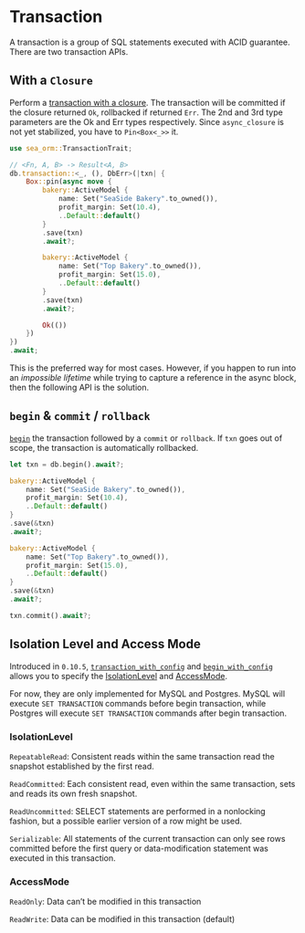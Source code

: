 # Transaction

A transaction is a group of SQL statements executed with ACID guarantee. There are two transaction APIs.

## With a `Closure`

Perform a [transaction with a closure](https://docs.rs/sea-orm/*/sea_orm/trait.TransactionTrait.html#tymethod.transaction). The transaction will be committed if the closure returned `Ok`, rollbacked if returned `Err`. The 2nd and 3rd type parameters are the Ok and Err types respectively. Since `async_closure` is not yet stabilized, you have to `Pin<Box<_>>` it.

```rust
use sea_orm::TransactionTrait;

// <Fn, A, B> -> Result<A, B>
db.transaction::<_, (), DbErr>(|txn| {
    Box::pin(async move {
        bakery::ActiveModel {
            name: Set("SeaSide Bakery".to_owned()),
            profit_margin: Set(10.4),
            ..Default::default()
        }
        .save(txn)
        .await?;

        bakery::ActiveModel {
            name: Set("Top Bakery".to_owned()),
            profit_margin: Set(15.0),
            ..Default::default()
        }
        .save(txn)
        .await?;

        Ok(())
    })
})
.await;
```

This is the preferred way for most cases. However, if you happen to run into an *impossible lifetime* while trying to capture a reference in the async block, then the following API is the solution.

## `begin` & `commit` / `rollback`

[`begin`](https://docs.rs/sea-orm/*/sea_orm/trait.TransactionTrait.html#tymethod.begin) the transaction followed by a `commit` or `rollback`. If `txn` goes out of scope, the transaction is automatically rollbacked.

```rust
let txn = db.begin().await?;

bakery::ActiveModel {
    name: Set("SeaSide Bakery".to_owned()),
    profit_margin: Set(10.4),
    ..Default::default()
}
.save(&txn)
.await?;

bakery::ActiveModel {
    name: Set("Top Bakery".to_owned()),
    profit_margin: Set(15.0),
    ..Default::default()
}
.save(&txn)
.await?;

txn.commit().await?;
```

## Isolation Level and Access Mode

Introduced in `0.10.5`, [`transaction_with_config`](https://docs.rs/sea-orm/*/sea_orm/trait.TransactionTrait.html#tymethod.transaction_with_config) and [`begin_with_config`](https://docs.rs/sea-orm/*/sea_orm/trait.TransactionTrait.html#tymethod.begin_with_config) allows you to specify the [IsolationLevel](https://docs.rs/sea-orm/*/sea_orm/enum.IsolationLevel.html) and [AccessMode](https://docs.rs/sea-orm/*/sea_orm/enum.AccessMode.html).

For now, they are only implemented for MySQL and Postgres. MySQL will execute `SET TRANSACTION` commands before begin transaction, while Postgres will execute `SET TRANSACTION` commands after begin transaction.

### IsolationLevel

`RepeatableRead`: Consistent reads within the same transaction read the snapshot established by the first read.

`ReadCommitted`: Each consistent read, even within the same transaction, sets and reads its own fresh snapshot.

`ReadUncommitted`: SELECT statements are performed in a nonlocking fashion, but a possible earlier version of a row might be used.

`Serializable`: All statements of the current transaction can only see rows committed before the first query or data-modification statement was executed in this transaction.

### AccessMode

`ReadOnly`: Data can’t be modified in this transaction

`ReadWrite`: Data can be modified in this transaction (default)